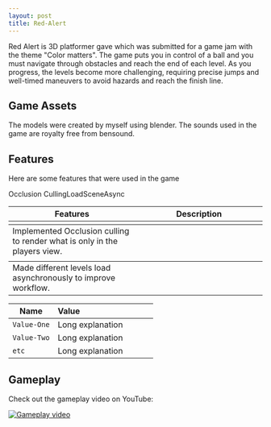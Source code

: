 ```yaml
---
layout: post
title: Red-Alert
---
```


Red Alert is 3D platformer gave which was submitted for a game jam with the theme "Color matters". The game puts you in control of a ball and you must navigate through obstacles and reach the end of each level. As you progress, the levels become more challenging, requiring precise jumps and well-timed maneuvers to avoid hazards and reach the finish line.


## Game Assets

The models were created by myself using blender. The sounds used in the game are royalty free from bensound.


## Features

Here are some features that were used in the game

| Features        | Description                                              |
|-----------------|----------------------------------------------------------|
| <col style="width:50%">Occlusion Culling</col> | Implemented Occlusion culling to render what is only in the players view. |
| <col style="width:50%">LoadSceneAsync</col>   | Made different levels load asynchronously to improve workflow.           |


Name  | Value &nbsp; &nbsp; &nbsp; &nbsp; &nbsp; &nbsp; &nbsp; &nbsp; &nbsp; &nbsp; &nbsp; &nbsp; &nbsp; &nbsp; &nbsp; &nbsp;
-------|-------------------
`Value-One` | Long explanation
`Value-Two` | Long explanation
`etc` | Long explanation



## Gameplay

Check out the gameplay video on YouTube:

[![Gameplay video](https://img.youtube.com/vi/RsPWGuCCzLQ/0.jpg)](https://www.youtube.com/watch?v=RsPWGuCCzLQ)

